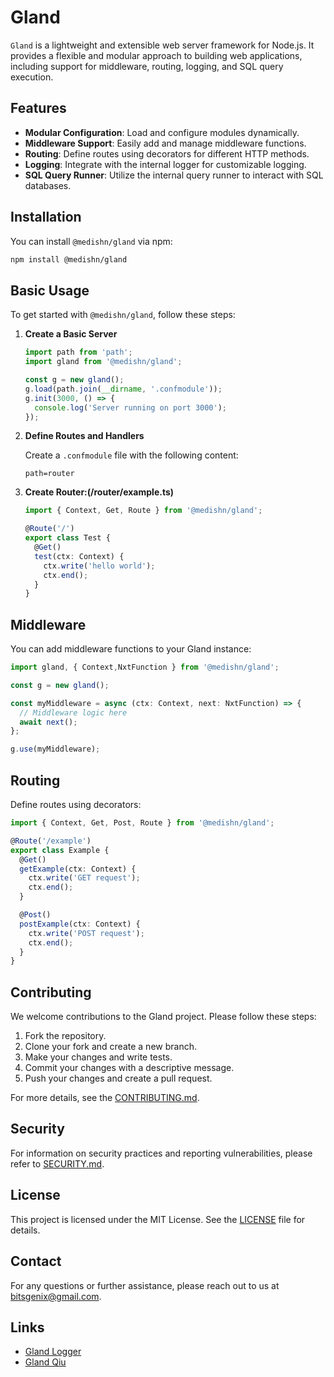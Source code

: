 # Gland

`Gland` is a lightweight and extensible web server framework for Node.js. It provides a flexible and modular approach to building web applications, including support for middleware, routing, logging, and SQL query execution.

## Features

- **Modular Configuration**: Load and configure modules dynamically.
- **Middleware Support**: Easily add and manage middleware functions.
- **Routing**: Define routes using decorators for different HTTP methods.
- **Logging**: Integrate with the internal logger for customizable logging.
- **SQL Query Runner**: Utilize the internal query runner to interact with SQL databases.

## Installation

You can install `@medishn/gland` via npm:

```bash
npm install @medishn/gland
```

## Basic Usage

To get started with `@medishn/gland`, follow these steps:

1. **Create a Basic Server**

   ```typescript
   import path from 'path';
   import gland from '@medishn/gland';

   const g = new gland();
   g.load(path.join(__dirname, '.confmodule'));
   g.init(3000, () => {
     console.log('Server running on port 3000');
   });
   ```

2. **Define Routes and Handlers**

   Create a `.confmodule` file with the following content:

   ```
   path=router
   ```

3. **Create Router:(/router/example.ts)**
   ```typescript
   import { Context, Get, Route } from '@medishn/gland';

   @Route('/')
   export class Test {
     @Get()
     test(ctx: Context) {
       ctx.write('hello world');
       ctx.end();
     }
   }
   ```

## Middleware

You can add middleware functions to your Gland instance:

```typescript
import gland, { Context,NxtFunction } from '@medishn/gland';

const g = new gland();

const myMiddleware = async (ctx: Context, next: NxtFunction) => {
  // Middleware logic here
  await next();
};

g.use(myMiddleware);
```

## Routing

Define routes using decorators:

```typescript
import { Context, Get, Post, Route } from '@medishn/gland';

@Route('/example')
export class Example {
  @Get()
  getExample(ctx: Context) {
    ctx.write('GET request');
    ctx.end();
  }

  @Post()
  postExample(ctx: Context) {
    ctx.write('POST request');
    ctx.end();
  }
}
```

## Contributing

We welcome contributions to the Gland project. Please follow these steps:

1. Fork the repository.
2. Clone your fork and create a new branch.
3. Make your changes and write tests.
4. Commit your changes with a descriptive message.
5. Push your changes and create a pull request.

For more details, see the [CONTRIBUTING.md](docs/CONTRIBUTING.md).

## Security

For information on security practices and reporting vulnerabilities, please refer to [SECURITY.md](docs/SECURITY.md).

## License

This project is licensed under the MIT License. See the [LICENSE](LICENSE) file for details.

## Contact

For any questions or further assistance, please reach out to us at [bitsgenix@gmail.com](mailto:bitsgenix@gmail.com).

## Links

- [Gland Logger](https://github.com/medishen/gland-logger)
- [Gland Qiu](https://github.com/medishen/gland-qiu)